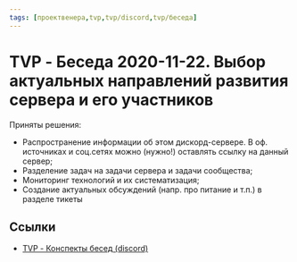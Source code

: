 ```yaml
---
tags: [проектвенера,tvp,tvp/discord,tvp/беседа]
---
```

# TVP - Беседа 2020-11-22. Выбор актуальных направлений развития сервера и его участников

Приняты решения:

- Распространение информации об этом дискорд-сервере. В оф. источниках и соц.сетях можно (нужно!) оставлять ссылку на данный сервер;  
- Разделение задач на задачи сервера и задачи сообщества;  
- Мониторинг технологий и их систематизация;  
- Создание актуальных обсуждений (напр. про питание и т.п.) в разделе  тикеты

## Ссылки

- [TVP - Конспекты бесед (discord)](TVP%20-%20%D0%9A%D0%BE%D0%BD%D1%81%D0%BF%D0%B5%D0%BA%D1%82%D1%8B%20%D0%B1%D0%B5%D1%81%D0%B5%D0%B4%20(discord).md)
